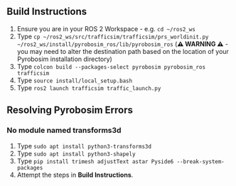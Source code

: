 ## Build Instructions
1. Ensure you are in your ROS 2 Workspace - e.g. `cd ~/ros2_ws`
2. Type `cp ~/ros2_ws/src/trafficsim/trafficsim/prs_worldinit.py ~/ros2_ws/install/pyrobosim_ros/lib/pyrobosim_ros` (**:warning: WARNING :warning:** - you may need to alter the destination path based on the location of your Pyrobosim installation directory)
3. Type `colcon build --packages-select pyrobosim pyrobosim_ros trafficsim`
4. Type `source install/local_setup.bash`
5. Type `ros2 launch trafficsim traffic_launch.py`

## Resolving Pyrobosim Errors
### No module named transforms3d
1. Type `sudo apt install python3-transforms3d`
2. Type `sudo apt install python3-shapely`
3. Type `pip install trimesh adjustText astar Pyside6 --break-system-packages`
4. Attempt the steps in **Build Instructions**.